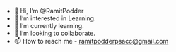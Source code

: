 - 👋 Hi, I’m @RamitPodder
- 👀 I’m interested in Learning.
- 🌱 I’m currently learning.
- 💞️ I’m looking to collaborate.
- 📫 How to reach me - ramitpodderpsacc@gmail.com

<!---
RamitPodder/RamitPodder is a ✨ special ✨ repository because its `README.md` (this file) appears on your GitHub profile.
You can click the Preview link to take a look at your changes.
--->
